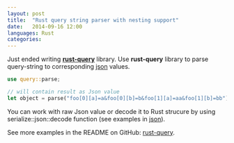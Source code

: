 ```yaml
---
layout: post
title:  "Rust query string parser with nesting support"
date:   2014-09-16 12:00
languages: Rust
categories:
---
```


Just ended writing **[rust-query]** library.  Use **rust-query** library to parse query-string to corresponding [json] values.

~~~rust
use query::parse;

// will contain result as Json value
let object = parse("foo[0][a]=a&foo[0][b]=b&foo[1][a]=aa&foo[1][b]=bb");
~~~

You can work with raw Json value or decode it to Rust strucure by using serialize::json::decode function (see examples in [json]).

See more examples in the README on GitHub: [rust-query].

[json]: http://doc.rust-lang.org/serialize/json/index.html
[rust-query]: https://github.com/s-panferov/rust-query
